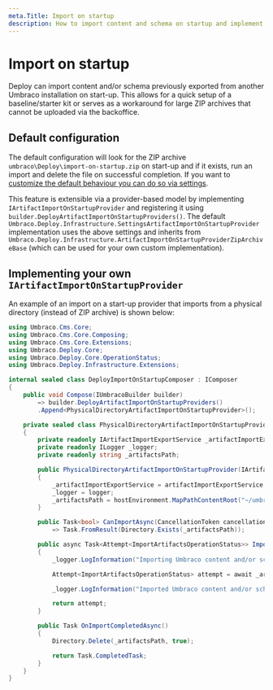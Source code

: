 ```yaml
---
meta.Title: Import on startup
description: How to import content and schema on startup and implement your own `IArtifactImportOnStartupProvider`
---
```


# Import on startup

Deploy can import content and/or schema previously exported from another Umbraco installation on start-up. This allows for a quick setup of a baseline/starter kit or serves as a workaround for large ZIP archives that cannot be uploaded via the backoffice.

## Default configuration

The default configuration will look for the ZIP archive `umbraco\Deploy\import-on-startup.zip` on start-up and if it exists, run an import and delete the file on successful completion. If you want to [customize the default behaviour you can do so via settings](../getting-started/deploy-settings.md#import-on-startup).

This feature is extensible via a provider-based model by implementing `IArtifactImportOnStartupProvider` and registering it using `builder.DeployArtifactImportOnStartupProviders()`. The default `Umbraco.Deploy.Infrastructure.SettingsArtifactImportOnStartupProvider` implementation uses the above settings and inherits from `Umbraco.Deploy.Infrastructure.ArtifactImportOnStartupProviderZipArchiveBase` (which can be used for your own custom implementation).

## Implementing your own `IArtifactImportOnStartupProvider`

An example of an import on a start-up provider that imports from a physical directory (instead of ZIP archive) is shown below:

```csharp
using Umbraco.Cms.Core;
using Umbraco.Cms.Core.Composing;
using Umbraco.Cms.Core.Extensions;
using Umbraco.Deploy.Core;
using Umbraco.Deploy.Core.OperationStatus;
using Umbraco.Deploy.Infrastructure.Extensions;

internal sealed class DeployImportOnStartupComposer : IComposer
{
    public void Compose(IUmbracoBuilder builder)
        => builder.DeployArtifactImportOnStartupProviders()
        .Append<PhysicalDirectoryArtifactImportOnStartupProvider>();

    private sealed class PhysicalDirectoryArtifactImportOnStartupProvider : IArtifactImportOnStartupProvider
    {
        private readonly IArtifactImportExportService _artifactImportExportService;
        private readonly ILogger _logger;
        private readonly string _artifactsPath;

        public PhysicalDirectoryArtifactImportOnStartupProvider(IArtifactImportExportService artifactImportExportService, ILogger<PhysicalDirectoryArtifactImportOnStartupProvider> logger, IHostEnvironment hostEnvironment)
        {
            _artifactImportExportService = artifactImportExportService;
            _logger = logger;
            _artifactsPath = hostEnvironment.MapPathContentRoot("~/umbraco/Deploy/ImportOnStartup");
        }

        public Task<bool> CanImportAsync(CancellationToken cancellationToken = default)
            => Task.FromResult(Directory.Exists(_artifactsPath));

        public async Task<Attempt<ImportArtifactsOperationStatus>> ImportAsync(CancellationToken cancellationToken = default)
        {
            _logger.LogInformation("Importing Umbraco content and/or schema import at startup from directory {FilePath}.", _artifactsPath);

            Attempt<ImportArtifactsOperationStatus> attempt = await _artifactImportExportService.ImportArtifactsAsync(_artifactsPath, default, null, cancellationToken);

            _logger.LogInformation("Imported Umbraco content and/or schema import at startup from directory {FilePath} with status: {OperationStatus}.", _artifactsPath, attempt.Result);

            return attempt;
        }

        public Task OnImportCompletedAsync()
        {
            Directory.Delete(_artifactsPath, true);

            return Task.CompletedTask;
        }
    }
}
```